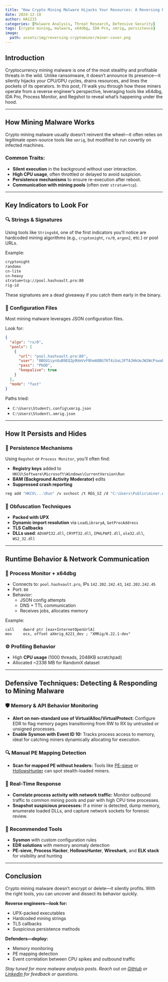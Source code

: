 ```yaml
---
title: "How Crypto Mining Malware Hijacks Your Resources: A Reversing Perspective"
date: 2024-12-10
author: HA1215
categories: [Malware Analysis, Threat Research, Defensive Security]
tags: [crypto mining, malware, x64dbg, IDA Pro, xmrig, persistence]
image:
  path: assets/img/reversing-cryptominer/miner-cover.png
---
```


## Introduction

Cryptocurrency mining malware is one of the most stealthy and profitable threats in the wild. Unlike ransomware, it doesn’t announce its presence—it silently hijacks your CPU/GPU cycles, drains resources, and lines the pockets of its operators. In this post, I’ll walk you through how these miners operate from a reverse engineer’s perspective, leveraging tools like x64dbg, IDA Pro, Process Monitor, and Regshot to reveal what’s happening under the hood.

---

## How Mining Malware Works

Crypto mining malware usually doesn’t reinvent the wheel—it often relies on legitimate open-source tools like `xmrig`, but modified to run covertly on infected machines.

### Common Traits:
- **Silent execution** in the background without user interaction.
- **High CPU usage**, often throttled or delayed to avoid suspicion.
- **Persistence mechanisms** to ensure re-execution after reboot.
- **Communication with mining pools** (often over `stratum+tcp`).

---

## Key Indicators to Look For

### 🔍 Strings & Signatures
Using tools like `Strings64`, one of the first indicators you’ll notice are hardcoded mining algorithms (e.g., `cryptonight`, `rx/0`, `argon2`, etc.) or pool URLs.

Example:
```bash
cryptonight
randomx
cn-lite
cn-heavy
stratum+tcp://pool.hashvault.pro:80
rig-id
```

These signatures are a dead giveaway if you catch them early in the binary.

### 🧠 Configuration Files
Most mining malware leverages JSON configuration files.

Look for:
```json
{
  "algo": "rx/0",
  "pools": [
    {
      "url": "pool.hashvault.pro:80",
      "user": "8BGU1iynUuB9EQ2p9UmVvF8hmA8BG76T4iUuL3FTAJHkUeJW2WcPswabnfc1FmwDw52KWEqDX2foHNcqdBVvXAxnVcihF9D",
      "pass": "PbOD",
      "keepalive": true
    }
  ],
  "mode": "fast"
}
```

Paths tried:
- `C:\Users\Student\.config\xmrig.json`
- `C:\Users\Student\.xmrig.json`

---

## How It Persists and Hides

### 📁 Persistence Mechanisms
Using `Regshot` or `Process Monitor`, you’ll often find:
- **Registry keys** added to `HKCU\Software\Microsoft\Windows\CurrentVersion\Run`
- **BAM (Background Activity Moderator)** edits
- **Suppressed crash reporting**

```bash
reg add "HKCU\...\Run" /v svchost /t REG_SZ /d "C:\Users\Public\miner.exe"
```

### 🧬 Obfuscation Techniques
- **Packed with UPX**
- **Dynamic import resolution** via `LoadLibraryA`, `GetProcAddress`
- **TLS Callbacks**
- **DLLs used**: `ADVAPI32.dll`, `CRYPT32.dll`, `IPHLPAPI.dll`, `ole32.dll`, `WS2_32.dll`

---

## Runtime Behavior & Network Communication

### 🧪 Process Monitor + x64dbg
- Connects to: `pool.hashvault.pro`, IPs `142.202.242.43`, `142.202.242.45`
- Port: `80`
- Behavior:
  - JSON config attempts
  - DNS + TTL communication
  - Receives jobs, allocates memory

Example:
```assembly
call    dword ptr [eax+InternetOpenUrlA]
mov     ecx, offset aXmrig_6221_dev ; "XMRig/6.22.1-dev"
```

### ⚙️ Profiling Behavior
- High **CPU usage** (1000 threads, 2048KB scratchpad)
- Allocated ~2336 MB for RandomX dataset

---

## Defensive Techniques: Detecting & Responding to Mining Malware

### 🛡️ Memory & API Behavior Monitoring
- **Alert on non-standard use of VirtualAlloc/VirtualProtect:** Configure EDR to flag memory pages transitioning from RW to RX by untrusted or unsigned processes.
- **Enable Sysmon with Event ID 10:** Tracks process access to memory, ideal for catching miners dynamically allocating for execution.

### 🔍 Manual PE Mapping Detection
- **Scan for mapped PE without headers:** Tools like [PE-sieve](https://github.com/hasherezade/pe-sieve) or [HollowsHunter](https://github.com/hasherezade/hollows_hunter) can spot stealth-loaded miners.

### 🔄 Real-Time Response
- **Correlate process activity with network traffic:** Monitor outbound traffic to common mining pools and pair with high CPU time processes.
- **Snapshot suspicious processes:** If a miner is detected, dump memory, enumerate loaded DLLs, and capture network sockets for forensic review.

### 🧰 Recommended Tools
- **Sysmon** with custom configuration rules
- **EDR solutions** with memory anomaly detection
- **PE-sieve**, **Process Hacker**, **HollowsHunter**, **Wireshark**, and **ELK stack** for visibility and hunting

---

## Conclusion

Crypto mining malware doesn’t encrypt or delete—it silently profits. With the right tools, you can uncover and dissect its behavior quickly.

**Reverse engineers—look for:**
- UPX-packed executables
- Hardcoded mining strings
- TLS callbacks
- Suspicious persistence methods

**Defenders—deploy:**
- Memory monitoring
- PE mapping detection
- Event correlation between CPU spikes and outbound traffic

*Stay tuned for more malware analysis posts. Reach out on [GitHub](https://github.com/HA1215) or [LinkedIn](https://www.linkedin.com/in/hassan-alshehri-) for feedback or questions.*
